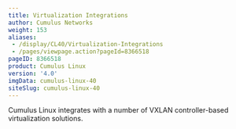 ```yaml
---
title: Virtualization Integrations
author: Cumulus Networks
weight: 153
aliases:
 - /display/CL40/Virtualization-Integrations
 - /pages/viewpage.action?pageId=8366518
pageID: 8366518
product: Cumulus Linux
version: '4.0'
imgData: cumulus-linux-40
siteSlug: cumulus-linux-40
---
```

Cumulus Linux integrates with a number of VXLAN controller-based
virtualization solutions.

<article id="html-search-results" class="ht-content" style="display: none;">

</article>

<footer id="ht-footer">

</footer>
